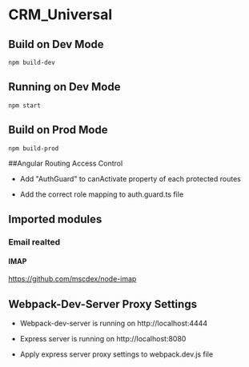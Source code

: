 # CRM_Universal

## Build on Dev Mode

```node
npm build-dev
```

## Running on Dev Mode

```node
npm start
```

## Build on Prod Mode

```node
npm build-prod
```


##Angular Routing Access Control

* Add "AuthGuard" to canActivate property of each protected routes

* Add the correct role mapping to auth.guard.ts file

## Imported modules

### Email realted
#### IMAP
https://github.com/mscdex/node-imap


## Webpack-Dev-Server Proxy Settings

* Webpack-dev-server is running on http://localhost:4444

* Express server is running on http://localhost:8080

* Apply express server proxy settings to webpack.dev.js file
